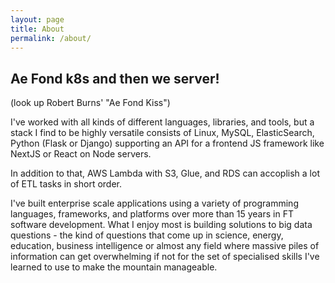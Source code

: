 ```yaml
---
layout: page
title: About
permalink: /about/
---
```


## Ae Fond k8s and then we server!
(look up Robert Burns' "Ae Fond Kiss")


I've worked with all kinds of different languages, libraries, and tools, but a stack I find to be highly versatile consists of Linux, MySQL, ElasticSearch, Python (Flask or Django) supporting an API for a frontend JS framework like NextJS or React on Node servers.

In addition to that, AWS Lambda with S3, Glue, and RDS can accoplish a lot of ETL tasks in short order.


I've built enterprise scale applications using a variety of programming languages, frameworks, and platforms over more than 15 years in FT software development. What I enjoy most is building solutions to big data questions - the kind of questions that come up in science, energy, education, business intelligence or almost any field where massive piles of information can get overwhelming if not for the set of specialised skills I've learned to use to make the mountain manageable.
